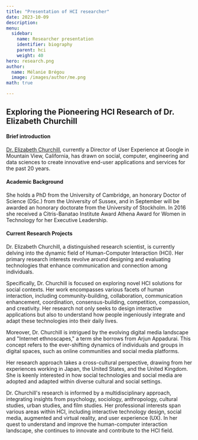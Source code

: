 ```yaml
---
title: "Presentation of HCI researcher"
date: 2023-10-09
description: 
menu:
  sidebar:
    name: Researcher presentation
    identifier: biography
    parent: hci
    weight: 40
hero: research.png
author:
  name: Mélanie Brégou 
  image: /images/author/me.png
math: true

---
```


## Exploring the Pioneering HCI Research of Dr. Elizabeth Churchill


#### Brief introduction

[Dr. Elizabeth Churchill](http://elizabethchurchill.com), currently a Director of User Experience at Google in Mountain View, California, has drawn on social, computer, engineering and data sciences to create innovative end-user applications and services for the past 20 years.


#### Academic Background
She holds a PhD from the University of Cambridge, an honorary Doctor of Science (DSc.) from the University of Sussex, and in September will be awarded an honorary doctorate from the University of Stockholm. In 2016 she received a Citris-Banatao Institute Award Athena Award for Women in Technology for her Executive Leadership.



#### Current Research Projects
Dr. Elizabeth Churchill, a distinguished research scientist, is currently delving into the dynamic field of Human-Computer Interaction (HCI). Her primary research interests revolve around designing and evaluating technologies that enhance communication and connection among individuals.

Specifically, Dr. Churchill is focused on exploring novel HCI solutions for social contexts. Her work encompasses various facets of human interaction, including community-building, collaboration, communication enhancement, coordination, consensus-building, competition, compassion, and creativity. Her research not only seeks to design interactive applications but also to understand how people ingeniously integrate and adapt these technologies into their daily lives.

Moreover, Dr. Churchill is intrigued by the evolving digital media landscape and "Internet ethnoscapes," a term she borrows from Arjun Appadurai. This concept refers to the ever-shifting dynamics of individuals and groups in digital spaces, such as online communities and social media platforms.

Her research approach takes a cross-cultural perspective, drawing from her experiences working in Japan, the United States, and the United Kingdom. She is keenly interested in how social technologies and social media are adopted and adapted within diverse cultural and social settings.

Dr. Churchill's research is informed by a multidisciplinary approach, integrating insights from psychology, sociology, anthropology, cultural studies, urban studies, and film studies. Her professional interests span various areas within HCI, including interactive technology design, social media, augmented and virtual reality, and user experience (UX). In her quest to understand and improve the human-computer interaction landscape, she continues to innovate and contribute to the HCI field.
